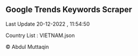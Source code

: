 

## Google Trends Keywords Scraper 
 
Last Update 20-12-2022 , 11:54:50

Country List :
VIETNAM.json



© Abdul Muttaqin 
